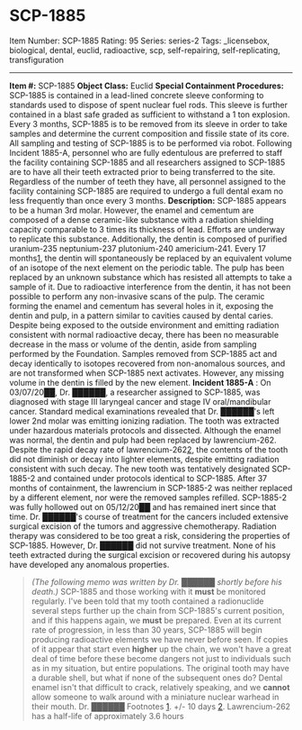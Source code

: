 # SCP-1885
Item Number: SCP-1885
Rating: 95
Series: series-2
Tags: _licensebox, biological, dental, euclid, radioactive, scp, self-repairing, self-replicating, transfiguration

---

  
**Item #:** SCP-1885 
**Object Class:** Euclid
**Special Containment Procedures:** SCP-1885 is contained in a lead-lined concrete sleeve conforming to standards used to dispose of spent nuclear fuel rods. This sleeve is further contained in a blast safe graded as sufficient to withstand a 1 ton explosion. Every 3 months, SCP-1885 is to be removed from its sleeve in order to take samples and determine the current composition and fissile state of its core. All sampling and testing of SCP-1885 is to be performed via robot.
Following Incident 1885-A, personnel who are fully edentulous are preferred to staff the facility containing SCP-1885 and all researchers assigned to SCP-1885 are to have all their teeth extracted prior to being transferred to the site. Regardless of the number of teeth they have, all personnel assigned to the facility containing SCP-1885 are required to undergo a full dental exam no less frequently than once every 3 months.
**Description:** SCP-1885 appears to be a human 3rd molar. However, the enamel and cementum are composed of a dense ceramic-like substance with a radiation shielding capacity comparable to 3 times its thickness of lead. Efforts are underway to replicate this substance. Additionally, the dentin is composed of purified uranium-235 neptunium-237 plutonium-240 americium-241. Every 17 months[1](javascript:;), the dentin will spontaneously be replaced by an equivalent volume of an isotope of the next element on the periodic table. The pulp has been replaced by an unknown substance which has resisted all attempts to take a sample of it. Due to radioactive interference from the dentin, it has not been possible to perform any non-invasive scans of the pulp.
The ceramic forming the enamel and cementum has several holes in it, exposing the dentin and pulp, in a pattern similar to cavities caused by dental caries. Despite being exposed to the outside environment and emitting radiation consistent with normal radioactive decay, there has been no measurable decrease in the mass or volume of the dentin, aside from sampling performed by the Foundation. Samples removed from SCP-1885 act and decay identically to isotopes recovered from non-anomalous sources, and are not transformed when SCP-1885 next activates. However, any missing volume in the dentin is filled by the new element.
**Incident 1885-A** : On 03/07/20██, Dr. ██████, a researcher assigned to SCP-1885, was diagnosed with stage III laryngeal cancer and stage IV oral/mandibular cancer. Standard medical examinations revealed that Dr. ██████'s left lower 2nd molar was emitting ionizing radiation. The tooth was extracted under hazardous materials protocols and dissected. Although the enamel was normal, the dentin and pulp had been replaced by lawrencium-262. Despite the rapid decay rate of lawrencium-262[2](javascript:;), the contents of the tooth did not diminish or decay into lighter elements, despite emitting radiation consistent with such decay. The new tooth was tentatively designated SCP-1885-2 and contained under protocols identical to SCP-1885. After 37 months of containment, the lawrencium in SCP-1885-2 was neither replaced by a different element, nor were the removed samples refilled. SCP-1885-2 was fully hollowed out on 05/12/20██ and has remained inert since that time.
Dr. ██████'s course of treatment for the cancers included extensive surgical excision of the tumors and aggressive chemotherapy. Radiation therapy was considered to be too great a risk, considering the properties of SCP-1885. However, Dr. ██████ did not survive treatment. None of his teeth extracted during the surgical excision or recovered during his autopsy have developed any anomalous properties.
> _(The following memo was written by Dr. ██████ shortly before his death.)_
> SCP-1885 and those working with it **must** be monitored regularly. I've been told that my tooth contained a radionuclide several steps further up the chain from SCP-1885's current position, and if this happens again, we **must** be prepared. Even at its current rate of progression, in less than 30 years, SCP-1885 will begin producing radioactive elements we have never before seen. If copies of it appear that start even **higher** up the chain, we won't have a great deal of time before these become dangers not just to individuals such as in my situation, but entire populations. The original tooth may have a durable shell, but what if none of the subsequent ones do? Dental enamel isn't that difficult to crack, relatively speaking, and we **cannot** allow someone to walk around with a miniature nuclear warhead in their mouth.
> Dr. ██████
Footnotes
[1](javascript:;). +/- 10 days
[2](javascript:;). Lawrencium-262 has a half-life of approximately 3.6 hours